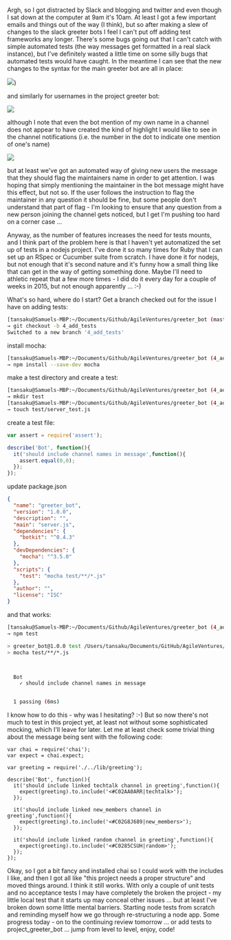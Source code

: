 Argh, so I got distracted by Slack and blogging and twitter and even though I sat down at the computer at 9am it's 10am.  At least I got a few important emails and things out of the way (I think), but so after making a slew of changes to the slack greeter bots I feel I can't put off adding test frameworks any longer.  There's some bugs going out that I can't catch with simple automated tests (the way messages get formatted in a real slack instance), but I've definitely wasted a little time on some silly bugs that automated tests would have caught.  In the meantime I can see that the new changes to the syntax for the main greeter bot are all in place:

![](https://user-images.githubusercontent.com/30216/30053660-798a6e8c-9221-11e7-927d-ea20f462cc55.png))

and similarly for usernames in the project greeter bot:

![](https://user-images.githubusercontent.com/30216/30053820-fc5adbee-9221-11e7-8287-2934a0cd501c.png)

although I note that even the bot mention of my own name in a channel does not appear to have created the kind of highlight I would like to see in the channel notifications (i.e. the number in the dot to indicate one mention of one's name)

![](https://user-images.githubusercontent.com/30216/30053947-5a4bb106-9222-11e7-96de-eb3a1b66fddc.png)

but at least we've got an automated way of giving new users the message that they should flag the maintainers name in order to get attention.  I was hoping that simply mentioning the maintainer in the bot message might have this effect, but not so.  If the user follows the instruction to flag the maintainer in any question it should be fine, but some people don't understand that part of flag - I'm looking to ensure that any question from a new person joining the channel gets noticed, but I get I'm pushing too hard on a corner case ...

Anyway, as the number of features increases the need for tests mounts, and I think part of the problem here is that I haven't yet automatized the set up of tests in a nodejs project.  I've done it so many times for Ruby that I can set up an RSpec or Cucumber suite from scratch.  I have done it for nodejs, but not enough that it's second nature and it's funny how a small thing like that can get in the way of getting something done.  Maybe I'll need to athletic repeat that a few more times - I did do it every day for a couple of weeks in 2015, but not enough apparently ... :-)

What's so hard, where do I start?  Get a branch checked out for the issue I have on adding tests:

```sh
[tansaku@Samuels-MBP:~/Documents/Github/AgileVentures/greeter_bot (master)]$ 
→ git checkout -b 4_add_tests
Switched to a new branch '4_add_tests'
```

install mocha:

```sh
[tansaku@Samuels-MBP:~/Documents/Github/AgileVentures/greeter_bot (4_add_tests)]$ 
→ npm install --save-dev mocha
```

make a test directory and create a test:

```sh
[tansaku@Samuels-MBP:~/Documents/Github/AgileVentures/greeter_bot (4_add_tests)]$ 
→ mkdir test
[tansaku@Samuels-MBP:~/Documents/Github/AgileVentures/greeter_bot (4_add_tests)]$ 
→ touch test/server_test.js
```

create a test file:

```js
var assert = require('assert');

describe('Bot', function(){
  it('should include channel names in message',function(){
    assert.equal(0,0);
  });
});
```

update package.json

```json
{
  "name": "greeter_bot",
  "version": "1.0.0",
  "description": "",
  "main": "server.js",
  "dependencies": {
    "botkit": "^0.4.3"
  },
  "devDependencies": {
    "mocha": "^3.5.0"
  },
  "scripts": {
    "test": "mocha test/**/*.js"
  },
  "author": "",
  "license": "ISC"
}
```

and that works:

```sh
[tansaku@Samuels-MBP:~/Documents/Github/AgileVentures/greeter_bot (4_add_tests)]$ 
→ npm test

> greeter_bot@1.0.0 test /Users/tansaku/Documents/GitHub/AgileVentures/greeter_bot
> mocha test/**/*.js



  Bot
    ✓ should include channel names in message


  1 passing (6ms)

```

I know how to do this - why was I hesitating? :-) But so now there's not much to test in this project yet, at least not without some sophisticated mocking, which I'll leave for later.  Let me at least check some trivial thing about the message being sent with the following code:

```
var chai = require('chai');
var expect = chai.expect;

var greeting = require('./../lib/greeting');

describe('Bot', function(){
  it('should include linked techtalk channel in greeting',function(){
    expect(greeting).to.include('<#C02AA0ARR|techtalk>');
  });

  it('should include linked new_members channel in greeting',function(){
    expect(greeting).to.include('<#C02G8J689|new_members>');
  });
  
  it('should include linked random channel in greeting',function(){
    expect(greeting).to.include('<#C0285CSUH|random>');
  });
});
```

Okay, so I got a bit fancy and installed chai so I could work with the includes I like, and then I got all like "this project needs a proper structure" and moved things around.  I think it still works.  With only a couple of unit tests and no acceptance tests I may have completely the broken the project - my little local test that it starts up may conceal other issues ... but at least I've broken down some little mental barriers.  Starting node tests from scratch and reminding myself how we go through re-structuring a node app.  Some progress today - on to the continuing review tomorrow ... or add tests to project_greeter_bot ... jump from level to level, enjoy, code!



